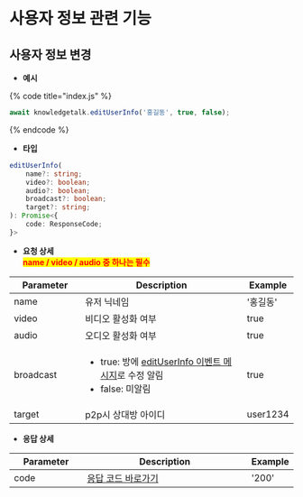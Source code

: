 # 사용자 정보 관련 기능

## 사용자 정보 변경

* **예시**

{% code title="index.js" %}
```javascript
await knowledgetalk.editUserInfo('홍길동', true, false);
```
{% endcode %}



* **타입**

```typescript
editUserInfo(
    name?: string;
    video?: boolean;
    audio?: boolean;
    broadcast?: boolean;
    target?: string;
): Promise<{
    code: ResponseCode;
}>
```



* **요청 상세**\
  <mark style="color:red;">**name / video / audio 중 하나는 필수**</mark>

<table><thead><tr><th width="141">Parameter</th><th width="429">Description</th><th>Example</th></tr></thead><tbody><tr><td>name</td><td>유저 닉네임</td><td>'홍길동'</td></tr><tr><td>video</td><td>비디오 활성화 여부</td><td>true</td></tr><tr><td>audio</td><td>오디오 활성화 여부</td><td>true</td></tr><tr><td>broadcast</td><td><ul><li>true: 방에 <a href="event.md#type-edituserinfo">editUserInfo 이벤트 메시지</a>로 수정 알림 </li><li>false: 미알림</li></ul></td><td>true</td></tr><tr><td>target</td><td>p2p시 상대방 아이디</td><td>user1234</td></tr></tbody></table>



* **응답 상세**

<table><thead><tr><th width="141">Parameter</th><th width="429">Description</th><th>Example</th></tr></thead><tbody><tr><td>code</td><td><a href="code.md">응답 코드 바로가기</a></td><td>'200'</td></tr></tbody></table>



